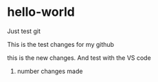 # hello-world
Just test git


This is the test changes for my github

this is the new changes.
And test with the VS code
1. number changes made